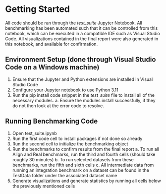 # Getting Started

All code should be ran through the *test_suite* Jupyter Notebook. All benchmarking has been automated such that it can be controlled from this notebook, which can be executed in a compatible IDE such as Visual Studio Code. All visualizations contained in the final report were also generated in this notebook, and available for confirmation.

## Environment Setup (done through Visual Studio Code on a Windows machine)
1. Ensure that the Jupyter and Python extensions are installed in Visual Studio Code
2. Configure your Jupyter notebook to use Python 3.11
3. Run the pip install code snippet in the *test_suite* file to install all of the necessary modules.
    a. Ensure the modules install successfully, if they do not then look at the error code to resolve.

## Running Benchmarking Code
1. Open test_suite.ipynb
2. Run the first code cell to install packages if not done so already
3. Run the second cell to initialize the benchmarking object
4. Run the benchmarks to confirm results from the final report
    a. To run all Align and Real benchmarks, run the third and fourth cells (should take roughly 30 minutes)
    b. To run selected datasets from these benchmarks, run the fifth and sixth cells
    c. All intermediate data from running an integration benchmark on a dataset can be found in the TestData folder under the associated dataset name
5. Generate visualizations and generate statistics by running all cells below the previously mentioned cells
